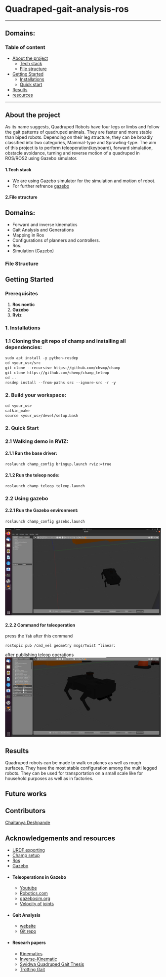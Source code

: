 # Quadraped-gait-analysis-ros
---

## Domains:

### Table of content

- [About the project](#about-the-project)
    - [Tech stack](#1tech-stack)
    - [File structure](#file-structure)
- [Getting Started](#getting-started)
   - [Installations](#1-installations)
   - [Quick start](#2-quick-start)
- [Results](#results)
- [resources](#acknowledgements-and-resources)
---
## About the project
As its name suggests, Quadruped Robots have four legs or limbs and follow the gait patterns of quadruped animals. They are faster and more stable than biped robots. Depending on their leg structure, they can be broadly classified into two categories, Mammal-type and Sprawling-type.
The aim of this project is to perform teleoperation(keyboard), forward simulation, obstacle avoidance, turning and reverse motion of a quadruped in ROS/ROS2 using Gazebo simulator.
#### 1.Tech stack
 - We are using Gazebo simulator for the simulation and motion of robot.
 - For further refrence [gazebo](http://gazebosim.org/)
#### 2.File structure 

    
## Domains:
- Forward and inverse kinematics 
- Gait Analysis and Generations
- Mapping in Ros
- Configurations of planners and controllers.
- Ros.
- Simulation (Gazebo)

### File Structure
## Getting Started
### Prerequisites
1. **Ros noetic**
2. **Gazebo**
3. **Rviz**
### 1. Installations

   ### 1.1 Cloning the git repo of champ and installing all dependencies:
     
    sudo apt install -y python-rosdep
    cd <your_ws>/src
    git clone --recursive https://github.com/chvmp/champ
    git clone https://github.com/chvmp/champ_teleop
    cd ..
    rosdep install --from-paths src --ignore-src -r -y
  
 ###  2. Build your workspace: 
    cd <your_ws>
    catkin_make
    source <your_ws>/devel/setup.bash


### 2. Quick Start
   ### 2.1 Walking demo in RVIZ:

#### 2.1.1 Run the base driver:

    roslaunch champ_config bringup.launch rviz:=true

#### 2.1.2 Run the teleop node:

    roslaunch champ_teleop teleop.launch

### 2.2 Using gazebo
#### 2.2.1 Run the Gazebo environment:

    roslaunch champ_config gazebo.launch 
![gazebo_simulation](https://github.com/Aniruddha1261/Quadruped-gait-analysis-ros/blob/f9d751f21d9cd5b621717ff34094627b9a2b8f81/img%20and%20video%20after%20teleop/Screenshot%20from%202021-10-22%2013-53-54.png)

#### 2.2.2 Command for teleoperation
press the ```Tab``` after this command  

    rostopic pub /cmd_vel geometry msgs/Twist "linear:
after publishing teleop operations
[![gazebo](https://github.com/Aniruddha1261/Quadruped-gait-analysis-ros/blob/c4bb1e4bbac1265e0eeed3668f1c279e53175240/img%20and%20video%20after%20teleop/pic%202.jpeg)](https://github.com/Aniruddha1261/Quadruped-gait-analysis-ros/blob/be34be505820a0c0c37cd2790139c1e614646442/img%20and%20video%20after%20teleop/video.mp4)
## Results 
Quadruped robots can be made to walk on planes as well as rough surfaces. They have the most stable configuration among the multi legged robots.
They can be used for transportation on a small scale like for household purposes as well as in factories.
## Future works
## Contributors
[Chaitanya Deshpande](https://github.com/ChaitanyaSRA)
## Acknowledgements and resources

- [URDF exporting](https://youtu.be/T7X_p_KMwus)
- [Champ setup](https://github.com/chvmp/champ_teleop)
- [Ros](https://www.ros.org/)
- [Gazebo](http://gazebosim.org/)
- #### Teleoperations in Gazebo
   - [Youtube](https://www.youtube.com/watch?v=ufYxkNnEFYw)
   - [Robotics.com](https://www.generationrobots.com/blog/en/robotic-simulation-scenarios-with-gazebo-and-ros/)
   - [gazebosim.org](http://gazebosim.org/tutorials?tut=set_velocity)
   - [Velocity of joints](https://youtube.com/playlist?list=PLK0b4e05Lnzah3QAIsdb0JxAY21YypdZl)
- #### Gait Analysis
   - [website](https://cjme.springeropen.com/articles/10.1186/s10033-019-0321-2)
   - [Git repo](https://github.com/chaitravi-ce/Eklavya-QuadrupedMotionSimulation)
- #### Researh papers
   - [Kinematics](https://github.com/Aniruddha1261/Quadruped-gait-analysis-ros/blob/c4bb1e4bbac1265e0eeed3668f1c279e53175240/Resources/4c1fa16c13baef9e3102007eb48ca039-1.pdf)
   - [Inverse-Kinematic](https://github.com/Aniruddha1261/Quadruped-gait-analysis-ros/blob/c4bb1e4bbac1265e0eeed3668f1c279e53175240/Resources/Inverse-Kinematic-Analysis-Of-A-Quadruped-Robot.pdf)
   - [Swidwa Quadruped Gait Thesis](https://github.com/Aniruddha1261/Quadruped-gait-analysis-ros/blob/c4bb1e4bbac1265e0eeed3668f1c279e53175240/Resources/Swidwa_Quadruped_Gait_Thesis-2.pdf)
   - [Trotting Gait](https://github.com/Aniruddha1261/Quadruped-gait-analysis-ros/blob/c4bb1e4bbac1265e0eeed3668f1c279e53175240/Resources/TrottingGaitPlanningandImplementationforaLittleQuadrupedRobot.pdf)
